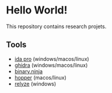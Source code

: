 # Hello World!

This repository contains research projets.


## Tools
- [ida pro](https://hex-rays.com/ida-pro/) (windows/macos/linux)
- [ghidra](https://ghidra-sre.org/) (windows/macos/linux)
- [binary.ninja](https://binary.ninja/)
- [hopper](https://www.hopperapp.com/) (macos/linux)
- [relyze](https://www.relyze.com/) (windows)